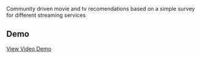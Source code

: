 Community driven movie and tv recomendations based on a simple survey for different streaming services

## Demo
[View Video Demo](https://drive.google.com/file/d/1m_fRrJYCRZ0JxLelMC5C6Lg63a_heTcf/view)
